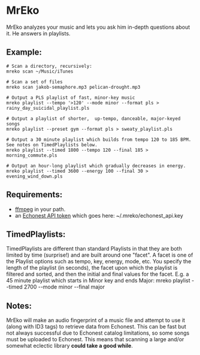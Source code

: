 MrEko
=====
MrEko analyzes your music and lets you ask him in-depth questions about it.  He answers in playlists.

Example:
--------
    # Scan a directory, recursively:
    mreko scan ~/Music/iTunes

    # Scan a set of files
    mreko scan jakob-semaphore.mp3 pelican-drought.mp3

    # Output a PLS playlist of fast, minor-key music
    mreko playlist --tempo '>120' --mode minor --format pls > rainy_day_suicidal_playlist.pls

    # Output a playlist of shorter,  up-tempo, danceable, major-keyed songs
    mreko playlist --preset gym --format pls > sweaty_playlist.pls

    # Output a 30 minute playlist which builds from tempo 120 to 185 BPM. See notes on TimedPlaylists below.
    mreko playlist --timed 1800 --tempo 120 --final 185 > morning_commute.pls

    # Output an hour-long playlist which gradually decreases in energy.
    mreko playlist --timed 3600 --energy 100 --final 30 > evening_wind_down.pls

Requirements:
-------------
* [ffmpeg](http://www.ffmpeg.org/download.html) in your path.
* an [Echonest API token](http://developer.echonest.com/) which goes here: ~/.mreko/echonest_api.key

TimedPlaylists:
---------------
TimedPlaylists are different than standard Playlists in that they are both limited by time (surprise!) and are built around one "facet".
A facet is one of the Playlist options such as tempo, key, energy, mode, etc.  You specify the length of the playlist (in seconds), the facet
upon which the playlist is filtered and sorted, and then the initial and final values for the facet. E.g. a 45 minute playlist which starts in
Minor key and ends Major:
    mreko playlist --timed 2700 --mode minor --final major

Notes:
------
MrEko will make an audio fingerprint of a music file and attempt to use it (along with ID3 tags) to retrieve data from Echonest.
This can be fast but not always successful due to Echonest catalog limitations, so some songs must be uploaded to Echonest.
This means that scanning a large and/or somewhat eclectic library **could take a good while**.
